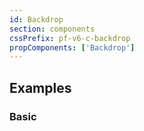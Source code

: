 ```yaml
---
id: Backdrop
section: components
cssPrefix: pf-v6-c-backdrop
propComponents: ['Backdrop']
---
```


## Examples

### Basic

```ts isFullscreen file="./BackdropBasic.tsx"
```
